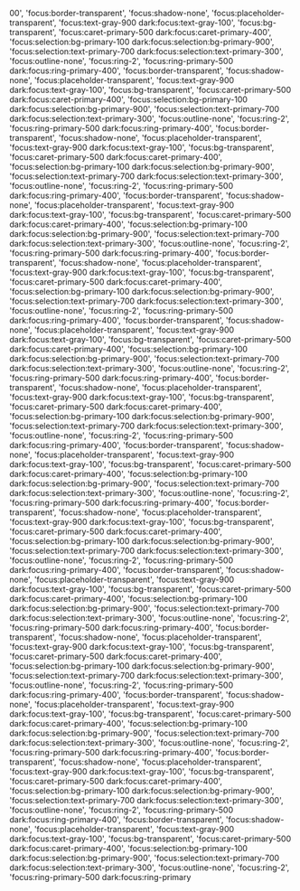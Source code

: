 00',
          'focus:border-transparent',
          'focus:shadow-none',
          'focus:placeholder-transparent',
          'focus:text-gray-900 dark:focus:text-gray-100',
          'focus:bg-transparent',
          'focus:caret-primary-500 dark:focus:caret-primary-400',
          'focus:selection:bg-primary-100 dark:focus:selection:bg-primary-900',
          'focus:selection:text-primary-700 dark:focus:selection:text-primary-300',
          'focus:outline-none',
          'focus:ring-2',
          'focus:ring-primary-500 dark:focus:ring-primary-400',
          'focus:border-transparent',
          'focus:shadow-none',
          'focus:placeholder-transparent',
          'focus:text-gray-900 dark:focus:text-gray-100',
          'focus:bg-transparent',
          'focus:caret-primary-500 dark:focus:caret-primary-400',
          'focus:selection:bg-primary-100 dark:focus:selection:bg-primary-900',
          'focus:selection:text-primary-700 dark:focus:selection:text-primary-300',
          'focus:outline-none',
          'focus:ring-2',
          'focus:ring-primary-500 dark:focus:ring-primary-400',
          'focus:border-transparent',
          'focus:shadow-none',
          'focus:placeholder-transparent',
          'focus:text-gray-900 dark:focus:text-gray-100',
          'focus:bg-transparent',
          'focus:caret-primary-500 dark:focus:caret-primary-400',
          'focus:selection:bg-primary-100 dark:focus:selection:bg-primary-900',
          'focus:selection:text-primary-700 dark:focus:selection:text-primary-300',
          'focus:outline-none',
          'focus:ring-2',
          'focus:ring-primary-500 dark:focus:ring-primary-400',
          'focus:border-transparent',
          'focus:shadow-none',
          'focus:placeholder-transparent',
          'focus:text-gray-900 dark:focus:text-gray-100',
          'focus:bg-transparent',
          'focus:caret-primary-500 dark:focus:caret-primary-400',
          'focus:selection:bg-primary-100 dark:focus:selection:bg-primary-900',
          'focus:selection:text-primary-700 dark:focus:selection:text-primary-300',
          'focus:outline-none',
          'focus:ring-2',
          'focus:ring-primary-500 dark:focus:ring-primary-400',
          'focus:border-transparent',
          'focus:shadow-none',
          'focus:placeholder-transparent',
          'focus:text-gray-900 dark:focus:text-gray-100',
          'focus:bg-transparent',
          'focus:caret-primary-500 dark:focus:caret-primary-400',
          'focus:selection:bg-primary-100 dark:focus:selection:bg-primary-900',
          'focus:selection:text-primary-700 dark:focus:selection:text-primary-300',
          'focus:outline-none',
          'focus:ring-2',
          'focus:ring-primary-500 dark:focus:ring-primary-400',
          'focus:border-transparent',
          'focus:shadow-none',
          'focus:placeholder-transparent',
          'focus:text-gray-900 dark:focus:text-gray-100',
          'focus:bg-transparent',
          'focus:caret-primary-500 dark:focus:caret-primary-400',
          'focus:selection:bg-primary-100 dark:focus:selection:bg-primary-900',
          'focus:selection:text-primary-700 dark:focus:selection:text-primary-300',
          'focus:outline-none',
          'focus:ring-2',
          'focus:ring-primary-500 dark:focus:ring-primary-400',
          'focus:border-transparent',
          'focus:shadow-none',
          'focus:placeholder-transparent',
          'focus:text-gray-900 dark:focus:text-gray-100',
          'focus:bg-transparent',
          'focus:caret-primary-500 dark:focus:caret-primary-400',
          'focus:selection:bg-primary-100 dark:focus:selection:bg-primary-900',
          'focus:selection:text-primary-700 dark:focus:selection:text-primary-300',
          'focus:outline-none',
          'focus:ring-2',
          'focus:ring-primary-500 dark:focus:ring-primary-400',
          'focus:border-transparent',
          'focus:shadow-none',
          'focus:placeholder-transparent',
          'focus:text-gray-900 dark:focus:text-gray-100',
          'focus:bg-transparent',
          'focus:caret-primary-500 dark:focus:caret-primary-400',
          'focus:selection:bg-primary-100 dark:focus:selection:bg-primary-900',
          'focus:selection:text-primary-700 dark:focus:selection:text-primary-300',
          'focus:outline-none',
          'focus:ring-2',
          'focus:ring-primary-500 dark:focus:ring-primary-400',
          'focus:border-transparent',
          'focus:shadow-none',
          'focus:placeholder-transparent',
          'focus:text-gray-900 dark:focus:text-gray-100',
          'focus:bg-transparent',
          'focus:caret-primary-500 dark:focus:caret-primary-400',
          'focus:selection:bg-primary-100 dark:focus:selection:bg-primary-900',
          'focus:selection:text-primary-700 dark:focus:selection:text-primary-300',
          'focus:outline-none',
          'focus:ring-2',
          'focus:ring-primary-500 dark:focus:ring-primary-400',
          'focus:border-transparent',
          'focus:shadow-none',
          'focus:placeholder-transparent',
          'focus:text-gray-900 dark:focus:text-gray-100',
          'focus:bg-transparent',
          'focus:caret-primary-500 dark:focus:caret-primary-400',
          'focus:selection:bg-primary-100 dark:focus:selection:bg-primary-900',
          'focus:selection:text-primary-700 dark:focus:selection:text-primary-300',
          'focus:outline-none',
          'focus:ring-2',
          'focus:ring-primary-500 dark:focus:ring-primary-400',
          'focus:border-transparent',
          'focus:shadow-none',
          'focus:placeholder-transparent',
          'focus:text-gray-900 dark:focus:text-gray-100',
          'focus:bg-transparent',
          'focus:caret-primary-500 dark:focus:caret-primary-400',
          'focus:selection:bg-primary-100 dark:focus:selection:bg-primary-900',
          'focus:selection:text-primary-700 dark:focus:selection:text-primary-300',
          'focus:outline-none',
          'focus:ring-2',
          'focus:ring-primary-500 dark:focus:ring-primary-400',
          'focus:border-transparent',
          'focus:shadow-none',
          'focus:placeholder-transparent',
          'focus:text-gray-900 dark:focus:text-gray-100',
          'focus:bg-transparent',
          'focus:caret-primary-500 dark:focus:caret-primary-400',
          'focus:selection:bg-primary-100 dark:focus:selection:bg-primary-900',
          'focus:selection:text-primary-700 dark:focus:selection:text-primary-300',
          'focus:outline-none',
          'focus:ring-2',
          'focus:ring-primary-500 dark:focus:ring-primary-400',
          'focus:border-transparent',
          'focus:shadow-none',
          'focus:placeholder-transparent',
          'focus:text-gray-900 dark:focus:text-gray-100',
          'focus:bg-transparent',
          'focus:caret-primary-500 dark:focus:caret-primary-400',
          'focus:selection:bg-primary-100 dark:focus:selection:bg-primary-900',
          'focus:selection:text-primary-700 dark:focus:selection:text-primary-300',
          'focus:outline-none',
          'focus:ring-2',
          'focus:ring-primary-500 dark:focus:ring-primary-400',
          'focus:border-transparent',
          'focus:shadow-none',
          'focus:placeholder-transparent',
          'focus:text-gray-900 dark:focus:text-gray-100',
          'focus:bg-transparent',
          'focus:caret-primary-500 dark:focus:caret-primary-400',
          'focus:selection:bg-primary-100 dark:focus:selection:bg-primary-900',
          'focus:selection:text-primary-700 dark:focus:selection:text-primary-300',
          'focus:outline-none',
          'focus:ring-2',
          'focus:ring-primary-500 dark:focus:ring-primary
